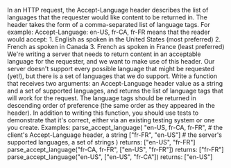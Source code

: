 In an HTTP request, the Accept-Language header describes the list of languages that the requester would like content to be returned in. The header takes the form of a comma-separated list of language tags. For example: Accept-Language: en-US, fr-CA, fr-FR means that the reader would accept: 1. English as spoken in the United States (most preferred) 2. French as spoken in Canada 3. French as spoken in France (least preferred) We're writing a server that needs to return content in an acceptable language for the requester, and we want to make use of this header. Our server doesn't support every possible language that might be requested (yet!), but there is a set of languages that we do support. Write a function that receives two arguments: an Accept-Language header value as a string and a set of supported languages, and returns the list of language tags that will work for the request. The language tags should be returned in descending order of preference (the same order as they appeared in the header). In addition to writing this function, you should use tests to demonstrate that it's correct, either via an existing testing system or one you create. Examples: parse_accept_language( "en-US, fr-CA, fr-FR", # the client's Accept-Language header, a string ["fr-FR", "en-US"] # the server's supported languages, a set of strings ) returns: ["en-US", "fr-FR"] parse_accept_language("fr-CA, fr-FR", ["en-US", "fr-FR"]) returns: ["fr-FR"] parse_accept_language("en-US", ["en-US", "fr-CA"]) returns: ["en-US"]